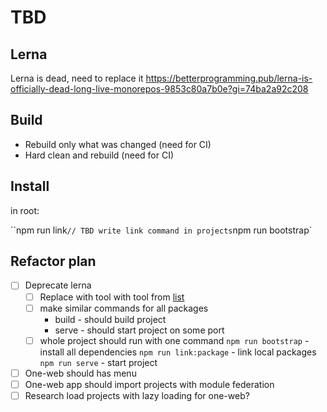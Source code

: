 # TBD

## Lerna

Lerna is dead, need to replace it https://betterprogramming.pub/lerna-is-officially-dead-long-live-monorepos-9853c80a7b0e?gi=74ba2a92c208

## Build

- Rebuild only what was changed (need for CI)
- Hard clean and rebuild (need for CI)

## Install

in root:

``npm run link` // TBD write link command in projects
`npm run bootstrap`

## Refactor plan

- [ ] Deprecate lerna
  - [ ] Replace with tool with tool from [list](https://betterprogramming.pub/lerna-is-officially-dead-long-live-monorepos-9853c80a7b0e?gi=74ba2a92c208)
  - [ ] make similar commands for all packages
    - build - should build project
    - serve - should start project on some port
  - [ ] whole project should run with one command
        `npm run bootstrap` - install all dependencies
        `npm run link:package` - link local packages
        `npm run serve` - start project
- [ ] One-web should has menu
- [ ] One-web app should import projects with module federation
- [ ] Research load projects with lazy loading for one-web?
